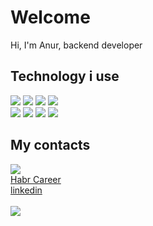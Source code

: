 <h1> Welcome</h1>

Hi, I'm Anur, backend developer

## Technology i use

<div>
<img src='https://img.shields.io/badge/JavaScript-F7DF1E?style=for-the-badge&logo=javascript&logoColor=black'>
<img src='https://img.shields.io/badge/TypeScript-007ACC?style=for-the-badge&logo=typescript&logoColor=white'>
<img src='https://img.shields.io/badge/Node.js-43853D?style=for-the-badge&logo=node.js&logoColor=white'>
<img src='https://img.shields.io/badge/nestjs-%23E0234E.svg?style=for-the-badge&logo=nestjs&logoColor=white'>
</div>
<div>
<img src='https://img.shields.io/badge/MongoDB-%234ea94b.svg?style=for-the-badge&logo=mongodb&logoColor=white'>
<img src='https://img.shields.io/badge/redis-%23DD0031.svg?style=for-the-badge&logo=redis&logoColor=white'>
<img src='https://img.shields.io/badge/MariaDB-003545?style=for-the-badge&logo=mariadb&logoColor=white'>
<img src='https://img.shields.io/badge/postgres-%23316192.svg?style=for-the-badge&logo=postgresql&logoColor=white'>
</div>

## My contacts
<div>
<a href='https://t.me/anuritto'><img src='https://img.shields.io/badge/Telegram-2CA5E0?style=for-the-badge&logo=telegram&logoColor=white'></a>
</div>
<div>
<a href='https://career.habr.com/anuritto'> Habr Career</a>
</div>
<div>
<a href='https://www.linkedin.com/in/anuritto/'> linkedin</a>
</div>

<br/>

<img src='https://github-readme-stats.vercel.app/api?username=anuritto&theme=blue-green'>
